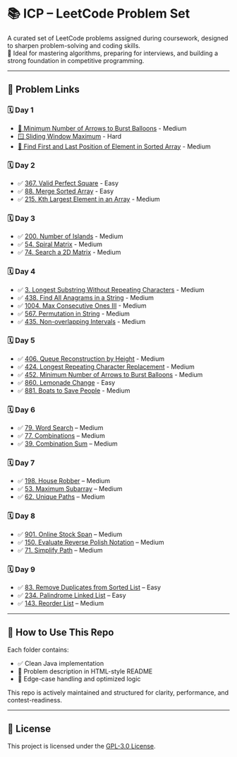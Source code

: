 # 📚 ICP – LeetCode Problem Set

A curated set of LeetCode problems assigned during coursework, designed to sharpen problem-solving and coding skills. <br>
🚀 Ideal for mastering algorithms, preparing for interviews, and building a strong foundation in competitive programming.

---

## 🔗 Problem Links

### 🗓️ Day 1
- [🎯 Minimum Number of Arrows to Burst Balloons](https://leetcode.com/problems/minimum-number-of-arrows-to-burst-balloons/) - Medium
- [🪟 Sliding Window Maximum](https://leetcode.com/problems/sliding-window-maximum/) - Hard
- [🧭 Find First and Last Position of Element in Sorted Array](https://leetcode.com/problems/find-first-and-last-position-of-element-in-sorted-array/) - Medium

### 🗓️ Day 2
- ✅ [367. Valid Perfect Square](https://leetcode.com/problems/valid-perfect-square/) - Easy  
- ✅ [88. Merge Sorted Array](https://leetcode.com/problems/merge-sorted-array/) - Easy  
- ✅ [215. Kth Largest Element in an Array](https://leetcode.com/problems/kth-largest-element-in-an-array/) - Medium  

### 🗓️ Day 3
- ✅ [200. Number of Islands](https://leetcode.com/problems/number-of-islands/) - Medium  
- ✅ [54. Spiral Matrix](https://leetcode.com/problems/spiral-matrix/) - Medium  
- ✅ [74. Search a 2D Matrix](https://leetcode.com/problems/search-a-2d-matrix/) - Medium  

### 🗓️ Day 4
- ✅ [3. Longest Substring Without Repeating Characters](https://leetcode.com/problems/longest-substring-without-repeating-characters/) - Medium  
- ✅ [438. Find All Anagrams in a String](https://leetcode.com/problems/find-all-anagrams-in-a-string/) - Medium  
- ✅ [1004. Max Consecutive Ones III](https://leetcode.com/problems/max-consecutive-ones-iii/) - Medium  
- ✅ [567. Permutation in String](https://leetcode.com/problems/permutation-in-string/) - Medium  
- ✅ [435. Non-overlapping Intervals](https://leetcode.com/problems/non-overlapping-intervals/) - Medium  

### 🗓️ Day 5
- ✅ [406. Queue Reconstruction by Height](https://leetcode.com/problems/queue-reconstruction-by-height/) - Medium  
- ✅ [424. Longest Repeating Character Replacement](https://leetcode.com/problems/longest-repeating-character-replacement/) - Medium  
- ✅ [452. Minimum Number of Arrows to Burst Balloons](https://leetcode.com/problems/minimum-number-of-arrows-to-burst-balloons/) - Medium  
- ✅ [860. Lemonade Change](https://leetcode.com/problems/lemonade-change/) - Easy  
- ✅ [881. Boats to Save People](https://leetcode.com/problems/boats-to-save-people/) - Medium  

### 🗓️ Day 6  
- ✅ [79. Word Search](https://leetcode.com/problems/word-search/) – Medium  
- ✅ [77. Combinations](https://leetcode.com/problems/combinations/) – Medium  
- ✅ [39. Combination Sum](https://leetcode.com/problems/combination-sum/) – Medium  

### 🗓️ Day 7  
- ✅ [198. House Robber](https://leetcode.com/problems/house-robber/) – Medium  
- ✅ [53. Maximum Subarray](https://leetcode.com/problems/maximum-subarray/) – Medium  
- ✅ [62. Unique Paths](https://leetcode.com/problems/unique-paths/) – Medium  


### 🗓️ Day 8  
- ✅ [901. Online Stock Span](https://leetcode.com/problems/online-stock-span/) – Medium  
- ✅ [150. Evaluate Reverse Polish Notation](https://leetcode.com/problems/evaluate-reverse-polish-notation/) – Medium  
- ✅ [71. Simplify Path](https://leetcode.com/problems/simplify-path/) – Medium  

### 🗓️ Day 9
- ✅ [83. Remove Duplicates from Sorted List](https://leetcode.com/problems/remove-duplicates-from-sorted-list/description/) – Easy  
- ✅ [234. Palindrome Linked List](https://leetcode.com/problems/palindrome-linked-list/description/) – Easy  
- ✅ [143. Reorder List](https://leetcode.com/problems/reorder-list/) – Medium  



---

## 🧠 How to Use This Repo

Each folder contains:
- ✅ Clean Java implementation
- 📄 Problem description in HTML-style README
- 🧪 Edge-case handling and optimized logic

This repo is actively maintained and structured for clarity, performance, and contest-readiness.

---

## 📜 License

This project is licensed under the [GPL-3.0 License](https://www.gnu.org/licenses/gpl-3.0.en.html).


